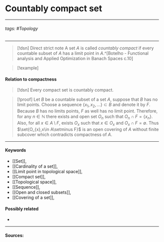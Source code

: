 # Countably compact set
***
###### tags: #Topology  
***
>[!dsn] Direct strict note
>A set $A$ is called *countably compact* if every countable subset of $A$ has a limit point in $A$.^[Botelho - Functional analysis and Applied Optimization in Banach Spaces с.10]

>[!example]
>

#### Relation to compactness
>[!dsn] 
>Every compact set is countably compact.

>[!proof]
>Let $B$ be a countable subset of a set $A$, suppose that $B$ has no limit points. 
>Choose a sequence $\{x_{1},x_{2},\dots\}\subset B$ and denote it by $F$. Because $B$ has no limits points, $F$ as well has no limit point. Therefore, for any $n\in\mathbb{N}$ there exists and open set $O_{n}$ such that $O_{n}\cap F=\{x_{n}\}$. Also, for all $x\in A\setminus F$, exists $O_{x}$ such that $x\in O_{x}$ and $O_{x}\cap F=\emptyset$. Thus $\set{O_{x},x\in A\setminus F}$ is an open covering of $A$ without finite subcover which contradicts compactness of $A$.
***
#### Keywords
- [[Set]],
- [[Cardinality of a set]],
- [[Limit point in topological space]],
- [[Compact set]],
- [[Topological space]],
- [[Sequence]],
- [[Open and closed subsets]],
- [[Covering of a set]],
#### Possibly related
- 
***
#### Sources: